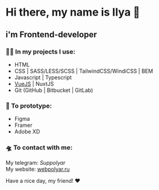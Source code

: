 # Hi there, my name is **Ilya** 👋
## i'm **Frontend-developer**

### 👨‍💻 In my projects I use:
+ HTML
+ CSS | SASS/LESS/SCSS | TailwindCSS/WindiCSS | BEM
+ Javascript | Typescript
+ [VueJS](https://vuejs.org/) | NuxtJS
+ Git (GitHub | Bitbucket | GitLab)

### 🎨 To prototype:
+ Figma
+ Framer
+ Adobe XD

### 🛸 To contact with me:
My telegram: *Suppolyar*  
My website: [webpolyar.ru](http://webpolyar.ru/)

Have a nice day, my friend! ❤️
